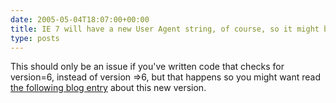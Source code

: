 ```yaml
---
date: 2005-05-04T18:07:00+00:00
title: IE 7 will have a new User Agent string, of course, so it might be worth checking your code...
type: posts
---
```

This should only be an issue if you've written code that checks for version=6, instead of version =>6, but that happens so you might want read [the following blog entry](http://blogs.msdn.com/ie/archive/2005/04/27/412813.aspx) about this new version.
